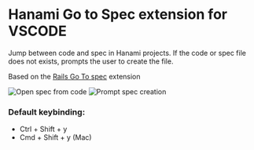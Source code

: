 # Hanami Go to Spec extension for VSCODE

Jump between code and spec in Hanami projects. If the code or spec file does not exists, prompts the user to create the file.


Based on the [Rails Go To spec](https://github.com/sporto/rails-go-to-spec-vscode) extension

![Open spec from code](https://media.giphy.com/media/Oqc2Z4U1VBEgEp1ExX/giphy.gif)
![Prompt spec creation](https://media.giphy.com/media/HvbCDxFEkjsH56OQ6d/giphy.gif)

### Default keybinding:

- Ctrl + Shift + y
- Cmd + Shift + y (Mac)